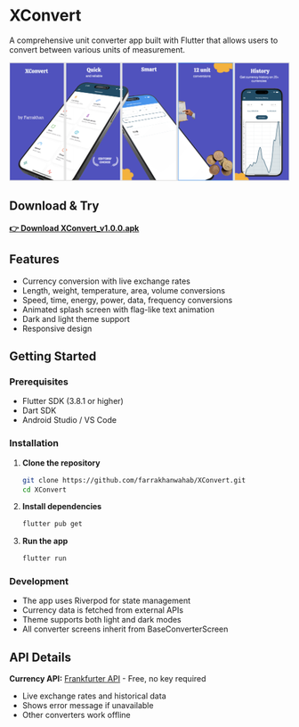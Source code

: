 # XConvert

A comprehensive unit converter app built with Flutter that allows users to convert between various units of measurement.

![XConvert Banner](assets/images/app_banner.png)

## Download & Try
[**👉 Download XConvert_v1.0.0.apk**](https://github.com/farrakhanwahab/XConvert/releases/download/v1.0.0/XConvert_v1.0.0.apk)  

## Features

- Currency conversion with live exchange rates
- Length, weight, temperature, area, volume conversions
- Speed, time, energy, power, data, frequency conversions
- Animated splash screen with flag-like text animation
- Dark and light theme support
- Responsive design

## Getting Started

### Prerequisites

- Flutter SDK (3.8.1 or higher)
- Dart SDK
- Android Studio / VS Code

### Installation

1. **Clone the repository**
   ```bash
   git clone https://github.com/farrakhanwahab/XConvert.git
   cd XConvert
   ```

2. **Install dependencies**
   ```bash
   flutter pub get
   ```

3. **Run the app**
   ```bash
   flutter run
   ```

### Development

- The app uses Riverpod for state management
- Currency data is fetched from external APIs
- Theme supports both light and dark modes
- All converter screens inherit from BaseConverterScreen

## API Details

**Currency API:** [Frankfurter API](https://api.frankfurter.app) - Free, no key required
- Live exchange rates and historical data
- Shows error message if unavailable
- Other converters work offline
